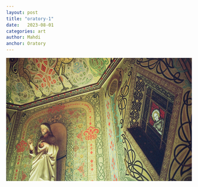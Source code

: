 ```yaml
---
layout: post
title: "oratory-1"
date:   2023-08-01
categories: art
author: Mahdi
anchor: Oratory
---
```


![oratory-1](/img/arts/nikon-fm/batch-2-colour/oratory-1.jpg)
